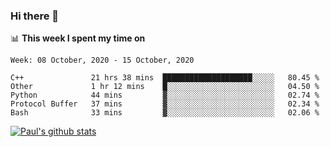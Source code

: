 ### Hi there 👋

📊 **This week I spent my time on**
<!--START_SECTION:waka-->
```text
Week: 08 October, 2020 - 15 October, 2020

C++               21 hrs 38 mins  ████████████████████░░░░░   80.45 % 
Other             1 hr 12 mins    █░░░░░░░░░░░░░░░░░░░░░░░░   04.50 % 
Python            44 mins         ▓░░░░░░░░░░░░░░░░░░░░░░░░   02.74 % 
Protocol Buffer   37 mins         ▓░░░░░░░░░░░░░░░░░░░░░░░░   02.34 % 
Bash              33 mins         ▓░░░░░░░░░░░░░░░░░░░░░░░░   02.06 % 
```
<!--END_SECTION:waka-->


[![Paul's github stats](https://github-readme-stats.vercel.app/api?username=mickeyouyou&theme=dracula&show_icons=true)](https://github.com/anuraghazra/github-readme-stats)
